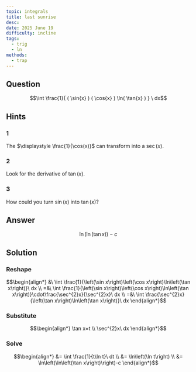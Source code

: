 ```yaml
---
topic: integrals
title: last sunrise
desc: 
date: 2025 June 19
difficulty: incline
tags:
  - trig
  - ln
methods:
  - trap
---
```



## Question
```math
\int
  \frac{1}{
    ( \sin{x} )
    ( \cos{x} )
    \ln( \tan{x} )
  }
\ dx
```


## Hints

### 1
The $\displaystyle \frac{1}{\cos(x)}$ can transform into a $\sec(x)$.

### 2
Look for the derivative of $\tan(x)$.

### 3
How could you turn $\sin(x)$ into $\tan(x)$?


## Answer
```math
\ln\left(\ln\left(\tan x\right)\right)-c
```


## Solution

### Reshape
```math
\begin{align*}
  &\ \int \frac{1}{\left(\sin x\right)\left(\cos x\right)\ln\left(\tan x\right)}\ dx
  \\ =&\ \int \frac{1}{\left(\sin x\right)\left(\cos x\right)\ln\left(\tan x\right)}\cdot\frac{\sec^{2}x}{\sec^{2}x}\ dx
  \\ =&\ \int \frac{\sec^{2}x}{\left(\tan x\right)\ln\left(\tan x\right)}\ dx
\end{align*}
```

### Substitute
```math
\begin{align*}
  \tan x=t
  \\ \sec^{2}x\ dx
\end{align*}
```

### Solve
```math
\begin{align*}
  &= \int \frac{1}{t\ln t}\ dt
  \\ &= \ln\left(\ln t\right)
  \\ &= \ln\left(\ln\left(\tan x\right)\right)-c
\end{align*}
```
